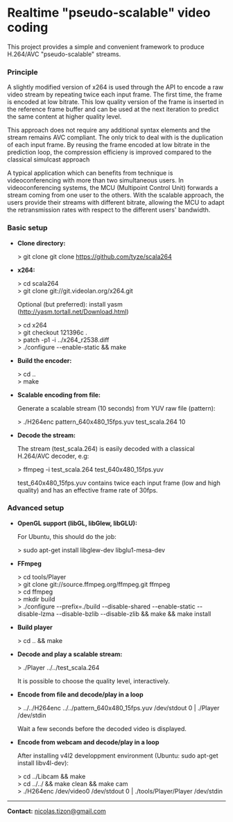 Realtime "pseudo-scalable" video coding
=======================================
This project provides a simple and convenient framework to produce H.264/AVC "pseudo-scalable" streams. 

### Principle
A slightly modified version of x264 is used through the API to encode a raw video stream by repeating twice each input frame. The first time, the frame is encoded at low bitrate. This low quality version of the frame is inserted in the reference frame buffer and can be used at the next iteration to predict the same content at higher quality level.

This approach does not require any additional syntax elements and the stream remains AVC compliant. The only trick to deal with is the duplication of each input frame. By reusing the frame encoded at low bitrate in the prediction loop, the compression efficieny is improved compared to the classical simulcast approach

A typical application which can benefits from technique is videoconferencing with more than two simultaneous users. In videoconferencing systems, the MCU (Multipoint Control Unit) forwards a stream coming from one user to the others. With the scalable approach, the users provide their streams with different bitrate, allowing the MCU to adapt the retransmission rates with respect to the different users' bandwidth. 

### Basic setup
- **Clone directory:**

	\> git clone git clone https://github.com/tyze/scala264 

- **x264:**

	\> cd scala264   
	\> git clone git://git.videolan.org/x264.git

	Optional (but preferred): install yasm (http://yasm.tortall.net/Download.html)

	\> cd x264  
	\> git checkout 121396c .  
	\> patch -p1 -i ../x264_r2538.diff   
	\> ./configure --enable-static && make

- **Build the encoder:**

	\> cd ..   
	\> make

- **Scalable encoding from file:**

	Generate a scalable stream  (10 seconds) from  YUV raw file (pattern):

	\> ./H264enc pattern_640x480_15fps.yuv test_scala.264  10

- **Decode the stream:**

	The stream (test_scala.264) is easily decoded with a classical H.264/AVC decoder, e.g:

	\> ffmpeg -i test_scala.264 test_640x480_15fps.yuv

	test_640x480_15fps.yuv contains twice each input frame (low and high quality) and has an effective frame rate of 30fps.

### Advanced setup

- **OpenGL support (libGL, libGlew, libGLU):**

	For Ubuntu, this should do the job: 

	\> sudo apt-get install libglew-dev libglu1-mesa-dev

- **FFmpeg**

	\> cd tools/Player  
	\> git clone git://source.ffmpeg.org/ffmpeg.git ffmpeg  
	\> cd ffmpeg  
	\> mkdir build   
	\> ./configure --prefix=./build --disable-shared --enable-static --disable-lzma --disable-bzlib --disable-zlib && make && make install

- **Build player**

	\> cd .. && make

- **Decode and play a scalable stream:**

	\> ./Player ../../test_scala.264

	It is possible to choose the quality level, interactively.

- **Encode from file and decode/play in a loop**

	\> ../../H264enc ../../pattern_640x480_15fps.yuv /dev/stdout 0  |  ./Player /dev/stdin

	Wait a few seconds before the decoded video is displayed.

- **Encode from webcam and decode/play in a loop**

	After installing v4l2 developpment environment (Ubuntu: sudo apt-get install libv4l-dev):

	\> cd ../Libcam && make  
	\> cd ../../ && make clean && make cam  
	\> ./H264enc /dev/video0 /dev/stdout  0 |  ./tools/Player/Player /dev/stdin


  

  

--------------------------------------
**Contact:** nicolas.tizon@gmail.com

